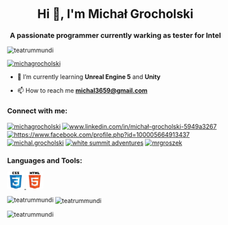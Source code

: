 <h1 align="center">Hi 👋, I'm Michał Grocholski</h1>
<h3 align="center">A passionate programmer currently warking as tester for Intel</h3>

<p align="left"> <img src="https://komarev.com/ghpvc/?username=teatrummundi&label=Profile%20views&color=0e75b6&style=flat" alt="teatrummundi" /> </p>

<p align="left"> <a href="https://twitter.com/michagrocholski" target="blank"><img src="https://img.shields.io/twitter/follow/michagrocholski?logo=twitter&style=for-the-badge" alt="michagrocholski" /></a> </p>

- 🌱 I’m currently learning **Unreal Engine 5** and **Unity**

- 📫 How to reach me **michal3659@gmail.com**

<h3 align="left">Connect with me:</h3>
<p align="left">
<a href="https://twitter.com/michagrocholski" target="blank"><img align="center" src="https://raw.githubusercontent.com/rahuldkjain/github-profile-readme-generator/master/src/images/icons/Social/twitter.svg" alt="michagrocholski" height="30" width="40" /></a>
<a href="www.linkedin.com/in/michał-grocholski-5949a3267" target="blank"><img align="center" src="https://raw.githubusercontent.com/rahuldkjain/github-profile-readme-generator/master/src/images/icons/Social/linked-in-alt.svg" alt="www.linkedin.com/in/michał-grocholski-5949a3267" height="30" width="40" /></a>
<a href="https://fb.com/https://www.facebook.com/profile.php?id=100005664913437" target="blank"><img align="center" src="https://raw.githubusercontent.com/rahuldkjain/github-profile-readme-generator/master/src/images/icons/Social/facebook.svg" alt="https://www.facebook.com/profile.php?id=100005664913437" height="30" width="40" /></a>
<a href="https://instagram.com/michal.grocholski" target="blank"><img align="center" src="https://raw.githubusercontent.com/rahuldkjain/github-profile-readme-generator/master/src/images/icons/Social/instagram.svg" alt="michal.grocholski" height="30" width="40" /></a>
<a href="https://www.youtube.com/channel/UCZU3cSZbwECY1NIMXyrgG5A" target="blank"><img align="center" src="https://raw.githubusercontent.com/rahuldkjain/github-profile-readme-generator/master/src/images/icons/Social/youtube.svg" alt="white summit adventures" height="30" width="40" /></a>
<a href="https://discord.gg/mrgroszek" target="blank"><img align="center" src="https://raw.githubusercontent.com/rahuldkjain/github-profile-readme-generator/master/src/images/icons/Social/discord.svg" alt="mrgroszek" height="30" width="40" /></a>
</p>

<h3 align="left">Languages and Tools:</h3>
<p align="left"> <a href="https://www.w3schools.com/css/" target="_blank" rel="noreferrer"> <img src="https://raw.githubusercontent.com/devicons/devicon/master/icons/css3/css3-original-wordmark.svg" alt="css3" width="40" height="40"/> </a> <a href="https://www.w3.org/html/" target="_blank" rel="noreferrer"> <img src="https://raw.githubusercontent.com/devicons/devicon/master/icons/html5/html5-original-wordmark.svg" alt="html5" width="40" height="40"/> </a> </p>

<p><img align="left" src="https://github-readme-stats-git-master-teatrummundi.vercel.app/api/top-langs?username=teatrummundi&show_icons=true&locale=en&layout=compact" alt="teatrummundi" /></p>

<p>&nbsp;<img align="center" src="https://github-readme-stats-git-master-teatrummundi.vercel.app/api?username=teatrummundi&show_icons=true&locale=en" alt="teatrummundi" /></p>

<p><img align="center" src="https://github-readme-streak-stats.herokuapp.com/?user=teatrummundi&" alt="teatrummundi" /></p>
